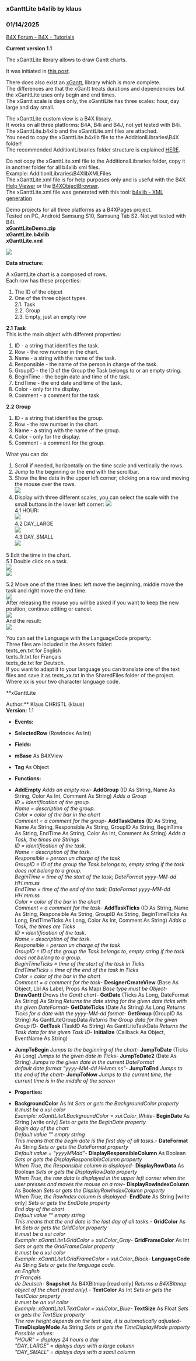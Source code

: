 ###  xGanttLite  b4xlib by klaus
### 01/14/2025
[B4X Forum - B4X - Tutorials](https://www.b4x.com/android/forum/threads/163211/)

**Current version 1.1**  
  
The xGanttLite library allows to draw Gantt charts.  
  
It was initiated in [this post](https://www.b4x.com/android/forum/threads/xgantt-class-duration-of-tasks-by-ours-instead-of-days.162702/).  
  
There does also exist an [xGantt](https://www.b4x.com/android/forum/threads/b4x-xgantt-chart.145355/#content), library which is more complete.  
The differences are that the xGantt treats durations and dependencies but the xGanttLite uses only begin and end times.  
The xGantt scale is days only, the xGanttLite has three scales: hour, day large and day small.  
  
The xGanttLite custom view is a B4X library.  
It works on all three platforms: B4A, B4i and B4J, not yet tested with B4i.  
The xGanttLite.b4xlib and the xGanttLite.xml files are attached.  
You need to copy the xGanttLite.b4xlib file to the AdditionlLibraries\B4X folder!  
The recommended AdditionlLibraries folder structure is explained [HERE](https://www.b4x.com/guides/B4XGettingStarted.html#pfa).  
  
Do not copy the xGanttLite.xml file to the AdditionalLibraries folder, copy it in another folder for all b4xlib xml files.  
Example: AdditionlLibraries\B4XlibXMLFiles  
The xGanttLite.xml file is for help purposes only and is useful with the B4X [Help Viewer](https://www.b4x.com/android/forum/threads/b4x-help-viewer.46969/) or the [B4XObjectBrowser](https://www.b4x.com/android/forum/threads/b4a-b4i-b4j-and-b4r-api-documentation-b4x-object-browser.25682/#content).  
The xGanttLite.xml file was generated with this tool: [b4xlib - XML generation](https://www.b4x.com/android/forum/threads/tool-b4xlib-xml-generation.101450/)  
  
Demo projects for all three platforms as a B4XPages project.  
Tested on PC, Android Samsung S10, Samsung Tab S2. Not yet tested with B4i.  
**xGanttLiteDemo.zip  
**xGanttLite.b4xlib  
**xGanttLite.xml******  
  
![](https://www.b4x.com/android/forum/attachments/157156)  
  
**Data structure:**  
  
A xGanttLite chart is a composed of rows.  
Each row has these properties:  
1. The ID of the objcet  
2. One of the three object types.  
2.1. Task  
2.2. Group  
2.3. Empty, just an empty row  
  
**2.1 Task**  
This is the main object with different properties:  
1. ID - a string that identifies the task.  
2. Row - the row number in the chart.  
3. Name - a string with the name of the task.  
4. Responsible - the name of the person in charge of the task.  
5. GroupID - the ID of the Group the Task belongs to or an empty string.  
6. BeginTime - the begin date and time of the task.  
7. EndTime - the end date and time of the task.  
8. Color - only for the display.  
9. Comment - a comment for the task  
  
**2.2 Group**  
1. ID - a string that identifies the group.  
2. Row - the row number in the chart.  
3. Name - a string with the name of the group.  
4. Color - only for the display.  
5. Comment - a comment for the group.  
  
What you can do:  
1. Scroll if needed, horizontally on the time scale and vertically the rows.  
2. Jump to the beginning or the end with the scrollbar.  
3. Show the line data in the upper left corner; clicking on a row and moving the mouse over the rows.  
![](https://www.b4x.com/android/forum/attachments/157157)  
4. Display with three different scales, you can select the scale with the small buttons in the lower left corner: ![](https://www.b4x.com/android/forum/attachments/157167)  
4.1 HOUR:  
![](https://www.b4x.com/android/forum/attachments/157168)  
4.2 DAY\_LARGE  
![](https://www.b4x.com/android/forum/attachments/157169)  
4.3 DAY\_SMALL  
![](https://www.b4x.com/android/forum/attachments/157170)  
  
5 Edit the time in the chart.  
5.1 Double click on a task.  
![](https://www.b4x.com/android/forum/attachments/157174)  
![](https://www.b4x.com/android/forum/attachments/157162)  
  
5.2 Move one of the three lines: left move the beginning, middle move the task and right move the end time.  
![](https://www.b4x.com/android/forum/attachments/157163)  
After releasing the mouse you will be asked if you want to keep the new position, continue editing or cancel.  
![](https://www.b4x.com/android/forum/attachments/157164)  
And the result:  
![](https://www.b4x.com/android/forum/attachments/157166)  
  
You can set the Language with the LanguageCode property:  
Three files are included in the Assets folder:  
texts\_en.txt for English  
texts\_fr.txt for Français  
texts\_de.txt for Deutsch.  
If you want to adapt it to your language you can translate one of the text files and save it as texts\_xx.txt in the SharedFiles folder of the project.  
Where xx is your two character language code.  
  
  
**xGanttLite  
  
Author:** Klaus CHRISTL (klaus)  
**Version:** 1.1  

- **Events:**

- **SelectedRow** (RowIndex As Int)

- **Fields:**

- **mBase** As B4XView
- **Tag** As Object

- **Functions:**

- **AddEmpty**
*Adds an empty row*- **AddGroup** (ID As String, Name As String, Color As Int, Comment As String)
*Adds a Group  
 ID = identification of the group.  
 Name = description of the group.  
 Color = color of the bar in the chart  
 Comment = a comment for the group*- **AddTaskDates** (ID As String, Name As String, Responsible As String, GroupID As String, BeginTime As String, EndTime As String, Color As Int, Comment As String)
*Adds a Task, the times are Strings  
 ID = identification of the task.  
 Name = description of the task.  
 Responsible = person un charge of the task  
 GroupID = ID of the group the Task belongs to, empty string if the task does not belong to a group.  
 BeginTime = time of the start of the task; DateFormat yyyy-MM-dd HH.mm.ss  
 EndTime = time of the end of the task; DateFormat yyyy-MM-dd HH.mm.ss  
 Color = color of the bar in the chart  
 Comment = a comment for the task*- **AddTaskTicks** (ID As String, Name As String, Responsible As String, GroupID As String, BeginTimeTicks As Long, EndTimeTicks As Long, Color As Int, Comment As String)
*Adds a Task, the times are Ticks  
 ID = identification of the task.  
 Name = description of the task.  
 Responsible = person un charge of the task  
 GroupID = ID of the group the Task belongs to, empty string if the task does not belong to a group.  
 BeginTimeTicks = time of the start of the task in Ticks  
 EndTimeTicks = time of the end of the task in Ticks  
 Color = color of the bar in the chart  
 Comment = a comment for the task*- **DesignerCreateView** (Base As Object, Lbl As Label, Props As Map)
*Base type must be Object*- **DrawGantt**
*Draws the Gantt chart*- **GetDate** (Ticks As Long, DateFormat As String) As String
*Returns the date string for the given date ticks with the given DateFormat*- **GetDateTicks** (Date As String) As Long
*Returns Ticks for a date with the yyyy-MM-dd format*- **GetGroup** (GroupID As String) As GanttLiteGroupData
*Returns the Group data for the given Group ID*- **GetTask** (TaskID As String) As GanttLiteTaskData
*Returns the Task data for the given Task ID*- **Initialize** (Callback As Object, EventName As String)
- **JumpToBegin**
*Jumps to the beginning of the chart*- **JumpToDate** (Ticks As Long)
*Jumps to the given date in Ticks*- **JumpToDate2** (Date As String)
*Jumps to the given date in the current DateFormat  
 default date format "yyyy-MM-dd HH:mm:ss"*- **JumpToEnd**
*Jumps to the end of the chart*- **JumpToNow**
*Jumps to the current time, the current time is in the middle of the screen*
- **Properties:**

- **BackgroundColor** As Int
*Sets or gets the BackgroundColor property  
 It must be a xui color  
 Example: xGanttLite1.BackgroundColor = xui.Color\_White*- **BeginDate** As String [write only]
*Sets or gets the BeginDate property  
 Begin day of the chart  
 Default value "" empty string  
 This means that the begin date is the first day of all tasks.*- **DateFormat** As String
*Sets or gets the DateFormat property  
 Default value = "yyyyMMdd"*- **DisplayResponsibleColumn** As Boolean
*Sets or gets the DisplayResponsibleColumn property  
 When True, the Responsible column is displayed*- **DisplayRowData** As Boolean
*Sets or gets the DisplayRowData property  
 When True, the row data is displayed in the upper left corner when the user presses and moves the mouse on a row*- **DisplayRowIndexColumn** As Boolean
*Sets or gets the DisplayRowIndexColumn property  
 When True, the RowIndex column is displayed*- **EndDate** As String [write only]
*Sets or gets the EndDate property  
 End day of the chart  
 Default value "" empty string  
 This means that the end date is the last day of all tasks.*- **GridColor** As Int
*Sets or gets the GridColor property  
 It must be a xui color  
 Example: xGanttLite1.GridColor = xui.Color\_Gray*- **GridFrameColor** As Int
*Sets or gets the GridFrameColor property  
 It must be a xui color  
 Example: xGanttLite1.GridFrameColor = xui.Color\_Black*- **LanguageCode** As String
*Sets or gets the language code.  
 en English  
 fr Français  
 de Deutsch*- **Snapshot** As B4XBitmap [read only]
*Returns a B4XBitmap object of the chart (read only).*- **TextColor** As Int
*Sets or gets the TextColor property  
 It must be an xui color  
 Example: xGanttLite1.TextColor = xui.Color\_Blue*- **TextSize** As Float
*Sets or gets the TextSize property  
 The row height depends on the text size, it is automatically adjusted*- **TimeDisplayMode** As String
*Sets or gets the TimeDisplayMode property  
 Possible values:  
 "HOUR" = displays 24 hours a day  
 "DAY\_LARGE" = diplays days with a large column  
 "DAY\_SMALL" = diplays days with a samll column*